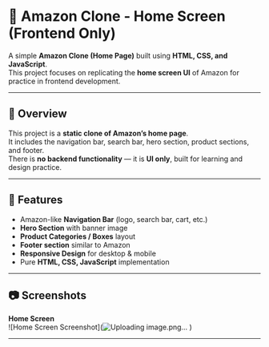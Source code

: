 # 🛒 Amazon Clone - Home Screen (Frontend Only)

A simple **Amazon Clone (Home Page)** built using **HTML, CSS, and JavaScript**.  
This project focuses on replicating the **home screen UI** of Amazon for practice in frontend development.

---

## 📌 Overview
This project is a **static clone of Amazon’s home page**.  
It includes the navigation bar, search bar, hero section, product sections, and footer.  
There is **no backend functionality** — it is **UI only**, built for learning and design practice.

---

## 🚀 Features
- Amazon-like **Navigation Bar** (logo, search bar, cart, etc.)  
- **Hero Section** with banner image  
- **Product Categories / Boxes** layout  
- **Footer section** similar to Amazon  
- **Responsive Design** for desktop & mobile  
- Pure **HTML, CSS, JavaScript** implementation   

---

## 📷 Screenshots

**Home Screen**  
![Home Screen Screenshot](![Uploading image.png…]()
)  

---

